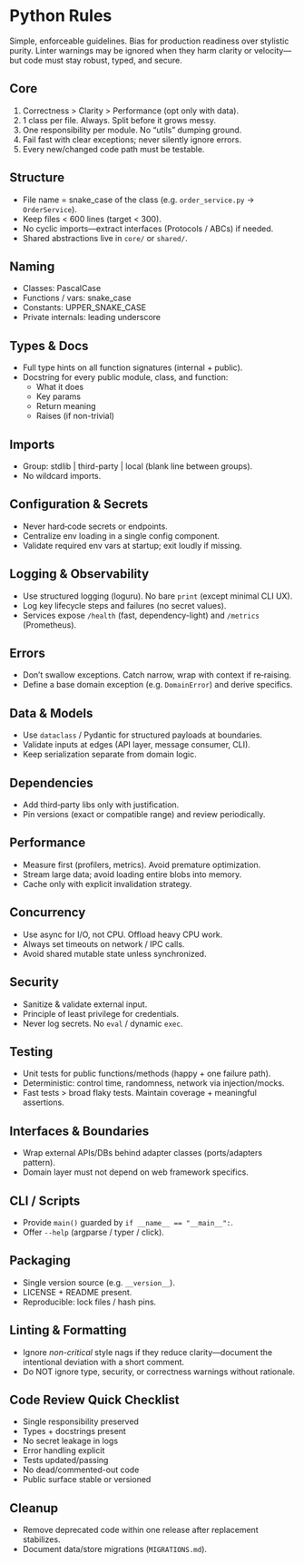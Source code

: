 # Python Rules

Simple, enforceable guidelines. Bias for production readiness over stylistic purity. Linter warnings may be ignored when they harm clarity or velocity—but code must stay robust, typed, and secure.

## Core
1. Correctness > Clarity > Performance (opt only with data).
2. 1 class per file. Always. Split before it grows messy.
3. One responsibility per module. No “utils” dumping ground.
4. Fail fast with clear exceptions; never silently ignore errors.
5. Every new/changed code path must be testable.

## Structure
- File name = snake_case of the class (e.g. `order_service.py` -> `OrderService`).
- Keep files < 600 lines (target < 300).
- No cyclic imports—extract interfaces (Protocols / ABCs) if needed.
- Shared abstractions live in `core/` or `shared/`.

## Naming
- Classes: PascalCase
- Functions / vars: snake_case
- Constants: UPPER_SNAKE_CASE
- Private internals: leading underscore

## Types & Docs
- Full type hints on all function signatures (internal + public).
- Docstring for every public module, class, and function:
  - What it does
  - Key params
  - Return meaning
  - Raises (if non-trivial)

## Imports
- Group: stdlib | third-party | local (blank line between groups).
- No wildcard imports.

## Configuration & Secrets
- Never hard‑code secrets or endpoints.
- Centralize env loading in a single config component.
- Validate required env vars at startup; exit loudly if missing.

## Logging & Observability
- Use structured logging (loguru). No bare `print` (except minimal CLI UX).
- Log key lifecycle steps and failures (no secret values).
- Services expose `/health` (fast, dependency-light) and `/metrics` (Prometheus).

## Errors
- Don’t swallow exceptions. Catch narrow, wrap with context if re‑raising.
- Define a base domain exception (e.g. `DomainError`) and derive specifics.

## Data & Models
- Use `dataclass` / Pydantic for structured payloads at boundaries.
- Validate inputs at edges (API layer, message consumer, CLI).
- Keep serialization separate from domain logic.

## Dependencies
- Add third‑party libs only with justification.
- Pin versions (exact or compatible range) and review periodically.

## Performance
- Measure first (profilers, metrics). Avoid premature optimization.
- Stream large data; avoid loading entire blobs into memory.
- Cache only with explicit invalidation strategy.

## Concurrency
- Use async for I/O, not CPU. Offload heavy CPU work.
- Always set timeouts on network / IPC calls.
- Avoid shared mutable state unless synchronized.

## Security
- Sanitize & validate external input.
- Principle of least privilege for credentials.
- Never log secrets. No `eval` / dynamic `exec`.

## Testing
- Unit tests for public functions/methods (happy + one failure path).
- Deterministic: control time, randomness, network via injection/mocks.
- Fast tests > broad flaky tests. Maintain coverage + meaningful assertions.

## Interfaces & Boundaries
- Wrap external APIs/DBs behind adapter classes (ports/adapters pattern).
- Domain layer must not depend on web framework specifics.

## CLI / Scripts
- Provide `main()` guarded by `if __name__ == "__main__":`.
- Offer `--help` (argparse / typer / click).

## Packaging
- Single version source (e.g. `__version__`).
- LICENSE + README present.
- Reproducible: lock files / hash pins.

## Linting & Formatting
- Ignore *non-critical* style nags if they reduce clarity—document the intentional deviation with a short comment.
- Do NOT ignore type, security, or correctness warnings without rationale.

## Code Review Quick Checklist
- Single responsibility preserved
- Types + docstrings present
- No secret leakage in logs
- Error handling explicit
- Tests updated/passing
- No dead/commented-out code
- Public surface stable or versioned

## Cleanup
- Remove deprecated code within one release after replacement stabilizes.
- Document data/store migrations (`MIGRATIONS.md`).